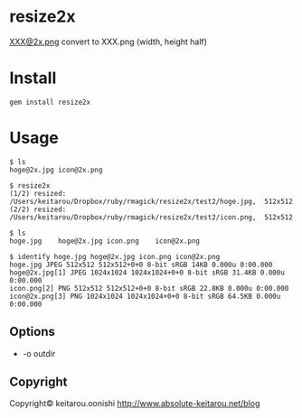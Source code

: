 # resize2x

XXX@2x.png convert to XXX.png (width, height half)

# Install

	gem install resize2x

# Usage
	$ ls
	hoge@2x.jpg icon@2x.png

	$ resize2x
	(1/2) resized: /Users/keitarou/Dropbox/ruby/rmagick/resize2x/test2/hoge.jpg,  512x512
	(2/2) resized: /Users/keitarou/Dropbox/ruby/rmagick/resize2x/test2/icon.png,  512x512

	$ ls
	hoge.jpg    hoge@2x.jpg icon.png    icon@2x.png

	$ identify hoge.jpg hoge@2x.jpg icon.png icon@2x.png
	hoge.jpg JPEG 512x512 512x512+0+0 8-bit sRGB 14KB 0.000u 0:00.000
	hoge@2x.jpg[1] JPEG 1024x1024 1024x1024+0+0 8-bit sRGB 31.4KB 0.000u 0:00.000
	icon.png[2] PNG 512x512 512x512+0+0 8-bit sRGB 22.8KB 0.000u 0:00.000
	icon@2x.png[3] PNG 1024x1024 1024x1024+0+0 8-bit sRGB 64.5KB 0.000u 0:00.000

## Options

- -o outdir

## Copyright
Copyright© keitarou.oonishi
http://www.absolute-keitarou.net/blog
